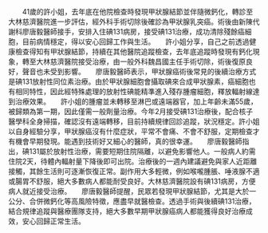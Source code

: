 　　41歲的許小姐，去年底在他院檢查時發現甲狀腺結節並伴隨微鈣化，轉診至大林慈濟醫院進一步評估，經外科手術切除後確診為甲狀腺乳突癌。術後由新陳代謝科廖唐毅醫師接手，安排入住碘131病房，接受碘131治療，成功清除殘餘癌細胞，目前病情穩定，得以安心回歸工作與生活。　　許小姐分享，自己之前透過健康檢查得知有甲狀腺結節，持續在其他醫院追蹤檢查，去年底追蹤時發現有鈣化現象，轉至大林慈濟醫院接受治療，由一般外科魏昌國主任手術切除，術後復原良好，聲音也未受到影響。　　廖唐毅醫師表示，甲狀腺癌術後常見的後續治療方式是碘131放射性同位素治療。由於甲狀腺細胞會攝取碘來合成甲狀腺素，癌細胞也有相同特性，因此經特殊處理的放射性碘能精準進入殘存腫瘤細胞，釋放輻射線達到治療效果。　　許小姐的腫瘤並未轉移至淋巴或遠端器官，加上年齡未滿55歲，被歸類為第一期，因此僅需一般劑量治療。今年2月接受碘131治療後，配合核子醫學科全身掃描，確認沒有遠端轉移，目前持續規律回診追蹤，狀況穩定。許小姐以自身經驗分享，甲狀腺癌沒有什麼症狀，平常不會痛、不會不舒服，定期檢查才有機會早期發現。能遇到技術好又細心的醫師，真的很幸運。　　廖唐毅醫師指出，碘131屬於放射性治療，需要短期住院隔離，以避免影響他人。一般病人約需住院2天，待體內輻射量下降後即可出院。治療後的一週內建議避免與家人近距離接觸，其餘生活則可逐漸恢復正常。副作用大多輕微，例如喉嚨腫脹、唾液腺不適或腸胃不舒服，絕大多數病人都能耐受良好。大林慈濟醫院設有碘131病房，方便病人就近接受治療。　　廖唐毅醫師提醒，民眾若發現甲狀腺結節，尤其是大於一公分、合併微鈣化等高風險特徵，應盡早就醫檢查。透過手術與後續碘131治療，結合規律追蹤與醫療團隊支持，絕大多數早期甲狀腺癌病人都能獲得良好治療成效，安心回歸正常生活。